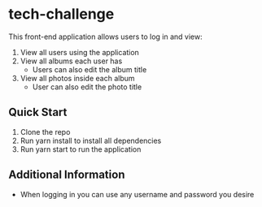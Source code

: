 # tech-challenge

This front-end application allows users to log in and view:
1. View all users using the application
2. View all albums each user has
   - Users can also edit the album title
3. View all photos inside each album
   - User can also edit the photo title

## Quick Start
1. Clone the repo
2. Run yarn install to install all dependencies
3. Run yarn start to run the application

## Additional Information
- When logging in you can use any username and password you desire
